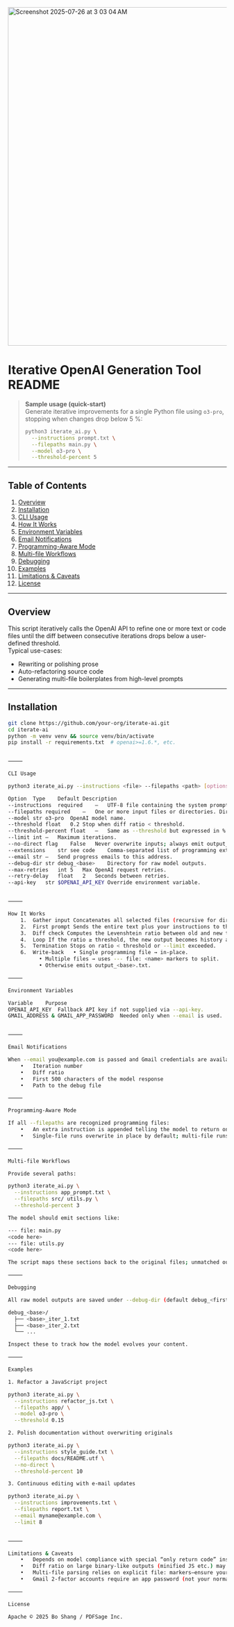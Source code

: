 
<img width="1362" height="780" alt="Screenshot 2025-07-26 at 3 03 04 AM" src="https://github.com/user-attachments/assets/f8119127-5a38-43e9-92e7-c6d701c92781" />

# Iterative OpenAI Generation Tool README

> **Sample usage (quick-start)**  
> Generate iterative improvements for a single Python file using `o3-pro`, stopping when changes drop below 5 %:
>
> ```bash
> python3 iterate_ai.py \
>   --instructions prompt.txt \
>   --filepaths main.py \
>   --model o3-pro \
>   --threshold-percent 5
> ```

---

## Table of Contents
1. [Overview](#overview)  
2. [Installation](#installation)  
3. [CLI Usage](#cli-usage)  
4. [How It Works](#how-it-works)  
5. [Environment Variables](#environment-variables)  
6. [Email Notifications](#email-notifications)  
7. [Programming-Aware Mode](#programming-aware-mode)  
8. [Multi-file Workflows](#multi-file-workflows)  
9. [Debugging](#debugging)  
10. [Examples](#examples)  
11. [Limitations & Caveats](#limitations--caveats)  
12. [License](#license)

---

## Overview
This script iteratively calls the OpenAI API to refine one or more text or code files until the diff between consecutive iterations drops below a user-defined threshold.  
Typical use-cases:

* Rewriting or polishing prose
* Auto-refactoring source code
* Generating multi-file boilerplates from high-level prompts

---

## Installation
```bash
git clone https://github.com/your-org/iterate-ai.git
cd iterate-ai
python -m venv venv && source venv/bin/activate
pip install -r requirements.txt  # openai>=1.6.*, etc.


⸻

CLI Usage

python3 iterate_ai.py --instructions <file> --filepaths <path> [options]

Option	Type	Default	Description
--instructions	required	—	UTF-8 file containing the system prompt for the model.
--filepaths	required	—	One or more input files or directories. Directories are scanned for .utf/.txt.
--model	str	o3-pro	OpenAI model name.
--threshold	float	0.2	Stop when diff ratio < threshold.
--threshold-percent	float	—	Same as --threshold but expressed in %.
--limit	int	—	Maximum iterations.
--no-direct	flag	False	Never overwrite inputs; always emit output_<base>.txt.
--extensions	str	see code	Comma-separated list of programming extensions that trigger programming-aware mode.
--email	str	—	Send progress emails to this address.
--debug-dir	str	debug_<base>	Directory for raw model outputs.
--max-retries	int	5	Max OpenAI request retries.
--retry-delay	float	2	Seconds between retries.
--api-key	str	$OPENAI_API_KEY	Override environment variable.


⸻

How It Works
	1.	Gather input Concatenates all selected files (recursive for directories).
	2.	First prompt Sends the entire text plus your instructions to the model.
	3.	Diff check Computes the Levenshtein ratio between old and new text.
	4.	Loop If the ratio ≥ threshold, the new output becomes history and another request is made.
	5.	Termination Stops on ratio < threshold or --limit exceeded.
	6.	Write-back   • Single programming file → in-place.
          • Multiple files → uses --- file: <name> markers to split.
          • Otherwise emits output_<base>.txt.

⸻

Environment Variables

Variable	Purpose
OPENAI_API_KEY	Fallback API key if not supplied via --api-key.
GMAIL_ADDRESS & GMAIL_APP_PASSWORD	Needed only when --email is used.


⸻

Email Notifications

When --email you@example.com is passed and Gmail credentials are available, each iteration sends a message containing:
	•	Iteration number
	•	Diff ratio
	•	First 500 characters of the model response
	•	Path to the debug file

⸻

Programming-Aware Mode

If all --filepaths are recognized programming files:
	•	An extra instruction is appended telling the model to return only the complete revised source (no comments or prose).
	•	Single-file runs overwrite in place by default; multi-file runs are matched back via # file: foo.py / // file: markers.

⸻

Multi-file Workflows

Provide several paths:

python3 iterate_ai.py \
  --instructions app_prompt.txt \
  --filepaths src/ utils.py \
  --threshold-percent 3

The model should emit sections like:

--- file: main.py
<code here>
--- file: utils.py
<code here>

The script maps these sections back to the original files; unmatched output is dumped to output_<base>.txt.

⸻

Debugging

All raw model outputs are saved under --debug-dir (default debug_<first_file_basename>):

debug_<base>/
  ├── <base>_iter_1.txt
  ├── <base>_iter_2.txt
  └── ...

Inspect these to track how the model evolves your content.

⸻

Examples

1. Refactor a JavaScript project

python3 iterate_ai.py \
  --instructions refactor_js.txt \
  --filepaths app/ \
  --model o3-pro \
  --threshold 0.15

2. Polish documentation without overwriting originals

python3 iterate_ai.py \
  --instructions style_guide.txt \
  --filepaths docs/README.utf \
  --no-direct \
  --threshold-percent 10

3. Continuous editing with e-mail updates

python3 iterate_ai.py \
  --instructions improvements.txt \
  --filepaths report.txt \
  --email myname@example.com \
  --limit 8


⸻

Limitations & Caveats
	•	Depends on model compliance with special “only return code” instruction.
	•	Diff ratio on large binary-like outputs (minified JS etc.) may be noisy.
	•	Multi-file parsing relies on explicit file: markers—ensure your prompts instruct the model accordingly.
	•	Gmail 2-factor accounts require an app password (not your normal login).

⸻

License

Apache © 2025 Bo Shang / PDFSage Inc.


